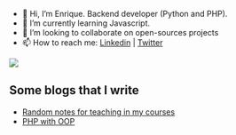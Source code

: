 - 👋 Hi, I’m Enrique. Backend developer (Python and PHP).
- 🌱 I’m currently learning Javascript.
- 💞️ I’m looking to collaborate on open-sources projects
- 📫 How to reach me: [Linkedin](https://www.linkedin.com/in/senquevila/) | [Twitter](https://twitter.com/senquevila)

<a href="#"><img src="https://github-readme-stats.vercel.app/api?username=senquevila&show_icons=true&count_private=true&theme=light"></a>

## Some blogs that I write
- [Random notes for teaching in my courses](https://iscodigo.wordpress.com/)
- [PHP with OOP](https://objetosweb.wordpress.com/)

